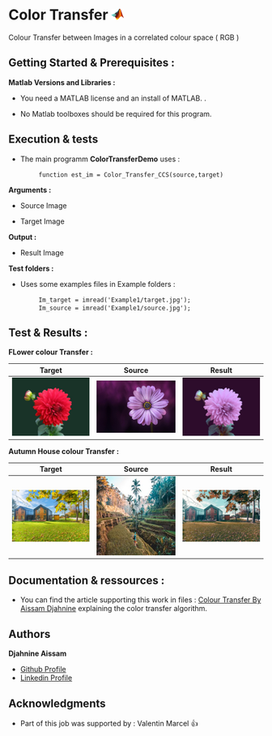 # Color Transfer <img src="https://github.com/AissamDjahnine/Search-Algorithms-in-AI/blob/master/files./Matlab_Logo.png" width="25">

Colour Transfer between Images in a correlated colour space ( RGB )

## Getting Started & Prerequisites :

**Matlab Versions and Libraries :** 

* You need a MATLAB license and an install of MATLAB. .

* No Matlab toolboxes should be required for this program. 
           
## Execution & tests

* The main programm **ColorTransferDemo** uses :

           function est_im = Color_Transfer_CCS(source,target)

**Arguments :**

- Source Image

- Target Image

**Output :**

- Result Image

**Test folders :**

* Uses some examples files in Example folders : 

           Im_target = imread('Example1/target.jpg');
           Im_source = imread('Example1/source.jpg');
                      
## Test & Results :

**FLower colour Transfer :**

Target         |  Source          |      Result        
:-------------:|:----------------:|:-------------------:
<img src="https://github.com/AissamDjahnine/ColorTransfer/blob/master/files./target.jpg" width="250"> |  <img src="https://github.com/AissamDjahnine/ColorTransfer/blob/master/files./source.jpg" width="250"> | <img src="https://github.com/AissamDjahnine/ColorTransfer/blob/master/files./result.jpg" width="250">

**Autumn House colour Transfer :**

Target         |  Source          |      Result        
:-------------:|:----------------:|:-------------------:
<img src="https://github.com/AissamDjahnine/ColorTransfer/blob/master/files./target_1.jpg" width="250"> |  <img src="https://github.com/AissamDjahnine/ColorTransfer/blob/master/files./source_1.jpg" width="250"> | <img src="https://github.com/AissamDjahnine/ColorTransfer/blob/master/files./result_1.jpg" width="250">

## Documentation & ressources : 

- You can find the article supporting this work in files : [Colour Transfer By Aissam Djahnine](https://github.com/AissamDjahnine/ColorTransfer/blob/master/Djahnine_Aissam_Color_Transfer_in_Correlated_color_space.pdf) explaining the color transfer algorithm.

## Authors

**Djahnine Aissam**  
- [Github Profile](https://github.com/AissamDjahnine)
- [Linkedin Profile](https://www.linkedin.com/in/aissamdjahnine/)


## Acknowledgments

* Part of this job was supported by : Valentin Marcel  :thumbsup:



